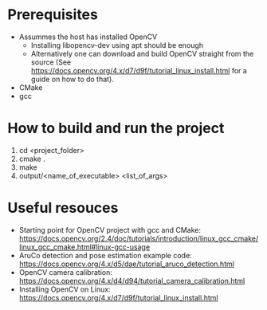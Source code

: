 # Prerequisites
* Assummes the host has installed OpenCV 
    * Installing libopencv-dev using apt should be enough
    * Alternatively one can download and build OpenCV straight from the source (See https://docs.opencv.org/4.x/d7/d9f/tutorial_linux_install.html for a guide on how to do that).
* CMake
* gcc

# How to build and run the project
1. cd <project_folder>
2. cmake .
3. make
4. output/<name_of_executable> <list_of_args>

# Useful resouces
* Starting point for OpenCV project with gcc and CMake: https://docs.opencv.org/2.4/doc/tutorials/introduction/linux_gcc_cmake/linux_gcc_cmake.html#linux-gcc-usage
* AruCo detection and pose estimation example code: https://docs.opencv.org/4.x/d5/dae/tutorial_aruco_detection.html
* OpenCV camera calibration: https://docs.opencv.org/4.x/d4/d94/tutorial_camera_calibration.html
* Installing OpenCV on Linux: https://docs.opencv.org/4.x/d7/d9f/tutorial_linux_install.html 
